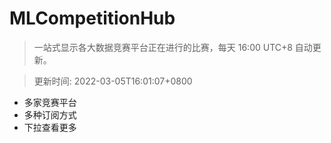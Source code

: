 # MLCompetitionHub

> 一站式显示各大数据竞赛平台正在进行的比赛，每天 16:00 UTC+8 自动更新。
  
> 更新时间: 2022-03-05T16:01:07+0800 

* 多家竞赛平台
* 多种订阅方式
* 下拉查看更多